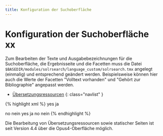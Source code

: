 ```yaml
---
title: Konfiguration der Suchoberfläche
---
```


# Konfiguration der Suchoberfläche xx

Zum Bearbeiten der Texte und Ausgabebezeichnungen für die Suchoberfläche, die Ergebnisseite und
die Facetten muss die Datei
`$BASEDIR/modules/solrsearch/language_custom/solrsearch.tmx`
angelegt (einmalig)
und entsprechend geändert werden. Beispielsweise
können hier auch die Werte der Facetten "Volltext vorhanden" und "Gehört zur Bibliographie"
angepasst werden.

* [Übersetzungsressourcen](translations.html)
{: class="navlist" }

{% highlight xml %}
<tu tuid="facetvalue_has_fulltext_true">
  <tuv xml:lang="en">
    <seg>yes</seg>
  </tuv>
  <tuv xml:lang="de">
    <seg>ja</seg>
  </tuv>
</tu>

<tu tuid="facetvalue_has_fulltext_false">
  <tuv xml:lang="en">
    <seg>no</seg>
  </tuv>
  <tuv xml:lang="de">
    <seg>nein</seg>
  </tuv>
</tu>

<tu tuid="facetvalue_belongs_to_bibliography_true">
  <tuv xml:lang="en">
    <seg>yes</seg>
  </tuv>
  <tuv xml:lang="de">
    <seg>ja</seg>
  </tuv>
</tu>

<tu tuid="facetvalue_belongs_to_bibliography_false">
  <tuv xml:lang="en">
    <seg>no</seg>
  </tuv>
  <tuv xml:lang="de">
    <seg>nein</seg>
  </tuv>
</tu>
{% endhighlight %}

<p class="note">
Die Bearbeitung von Übersetzungsressourcen sowie statischer Seiten ist seit Version 4.4 über
die Opus4-Oberfläche möglich.
</p>
